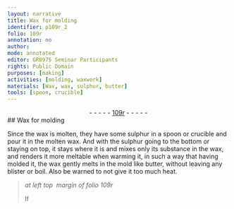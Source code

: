 ```yaml
---
layout: narrative
title: Wax for molding
identifier: p109r_2
folio: 109r
annotation: no
author:
mode: annotated
editor: GR8975 Seminar Participants
rights: Public Domain
purposes: [making]
activities: [molding, waxwork]
materials: [Wax, wax, sulphur, butter]
tools: [spoon, crucible]
---
```


 <div class="folio" align="center">- - - - - <a href="http://gallica.bnf.fr/ark:/12148/btv1b10500001g/f223.image" target="_blank">109r</a> - - - - - </div>  <span class="activity"></span> <span class="activity"></span> 
## <span class="material">Wax</span> for molding

 
<span class="activity"></span>Since the <span class="material">wax</span> is molten, they have some <span class="material">sulphur</span> in a <span class="tool">spoon</span> or <span class="tool">crucible</span> and pour it in the molten <span class="material">wax</span>. And with the <span class="material">sulphur</span> going to the bottom or staying on top, it stays where it is and mixes only its substance in the <span class="material">wax</span>, and renders it more meltable when warming it, in such a way that having molded it, the <span class="material">wax</span> gently melts in the mold like <span class="material">butter</span>, without leaving any blister or boil. Also be warned to not give it too much heat.
 
> *at left top  margin of folio 109r*
> 
> If
 